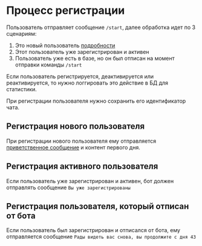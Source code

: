 # Процесс регистрации

Пользователь отправляет сообщение `/start`, далее обработка идет по 3 сценариям:

1) Это новый пользователь [подробности](#Регистрация-нового-пользователя)
2) Этот пользователь уже зарегистрирован и активен
3) Пользователь уже есть в базе, но он был отписан на момент отправки команды `/start`

Если пользователь регистрируется, деактивируется или реактивируется, то нужно логгировать это действие в БД для статистики.

При регистрации пользователя нужно сохранить его идентификатор чата.

## Регистрация нового пользователя

При регистрации нового пользователя ему отправляется [приветственное сообщение](glossary.md#Приветственное-сообщение) и контент первого дня.

## Регистрация активного пользователя

Если пользователь уже зарегистрирован и активен, бот должен отправлять сообщение `Вы уже зарегистрированы`

## Регистрация пользователя, который отписан от бота

Если пользователь был зарегистрирован и отписался от бота, ему отправляется сообщение `Рады видеть вас снова, вы продолжите с дня 43`
